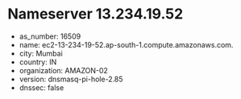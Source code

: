 # Nameserver 13.234.19.52

* as_number: 16509
* name: ec2-13-234-19-52.ap-south-1.compute.amazonaws.com.
* city: Mumbai
* country: IN
* organization: AMAZON-02
* version: dnsmasq-pi-hole-2.85
* dnssec: false
